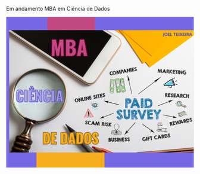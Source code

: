 <p> Em andamento MBA em Ciência de Dados </p>


<p align="center">
  <img src="imgcdados.png" >
</p>
